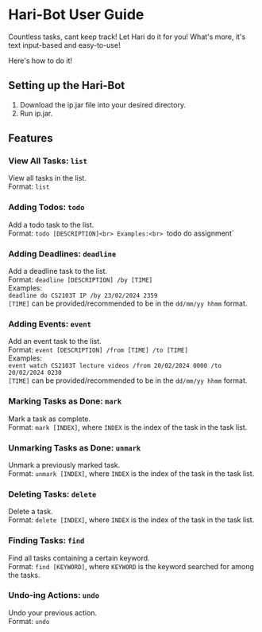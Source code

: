 # Hari-Bot User Guide

Countless tasks, cant keep track! Let Hari do it for you! 
What's more, it's text input-based and easy-to-use!  

Here's how to do it!

## Setting up the Hari-Bot
1. Download the ip.jar file into your desired directory.
2. Run ip.jar. <br>

## Features

### View All Tasks: `list`
View all tasks in the list. <br>
Format: `list`

### Adding Todos: `todo`
Add a todo task to the list. <br>
Format: `todo [DESCRIPTION]<br>
Examples:<br>
`todo do assignment`

### Adding Deadlines: `deadline`
Add a deadline task to the list.<br>
Format: `deadline [DESCRIPTION] /by [TIME]` <br>
Examples:<br>
`deadline do CS2103T IP /by 23/02/2024 2359`<br>
`[TIME]` can be provided/recommended to be in the `dd/mm/yy hhmm` format.

### Adding Events: `event`
Add an event task to the list.<br>
Format: `event [DESCRIPTION] /from [TIME] /to [TIME]` <br>
Examples:<br>
`event watch CS2103T lecture videos /from 20/02/2024 0000 /to 20/02/2024 0230`<br>
`[TIME]` can be provided/recommended to be in the `dd/mm/yy hhmm` format.

### Marking Tasks as Done: `mark`
Mark a task as complete.<br>
Format: `mark [INDEX]`, where `INDEX` is the index of the task in the task list.

### Unmarking Tasks as Done: `unmark`
Unmark a previously marked task.<br>
Format: `unmark [INDEX]`, where `INDEX` is the index of the task in the task list.

### Deleting Tasks: `delete`
Delete a task.<br>
Format: `delete [INDEX]`, where `INDEX` is the index of the task in the task list.

### Finding Tasks: `find`
Find all tasks containing a certain keyword.<br>
Format: `find [KEYWORD]`, where `KEYWORD` is the keyword searched for among the tasks.

### Undo-ing Actions: `undo`
Undo your previous action.<br>
Format: `undo`